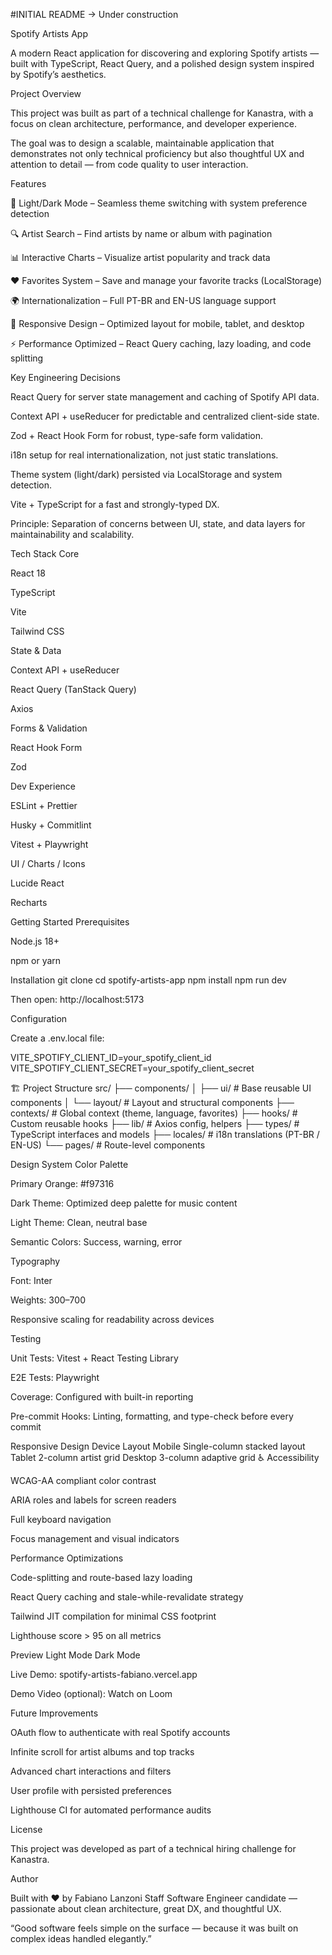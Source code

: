 #INITIAL README -> Under construction

Spotify Artists App

A modern React application for discovering and exploring Spotify artists — built with TypeScript, React Query, and a polished design system inspired by Spotify’s aesthetics.

Project Overview

This project was built as part of a technical challenge for Kanastra, with a focus on clean architecture, performance, and developer experience.

The goal was to design a scalable, maintainable application that demonstrates not only technical proficiency but also thoughtful UX and attention to detail — from code quality to user interaction.

 Features

🎨 Light/Dark Mode – Seamless theme switching with system preference detection

🔍 Artist Search – Find artists by name or album with pagination

📊 Interactive Charts – Visualize artist popularity and track data

❤️ Favorites System – Save and manage your favorite tracks (LocalStorage)

🌍 Internationalization – Full PT-BR and EN-US language support

📱 Responsive Design – Optimized layout for mobile, tablet, and desktop

⚡ Performance Optimized – React Query caching, lazy loading, and code splitting


Key Engineering Decisions

React Query for server state management and caching of Spotify API data.

Context API + useReducer for predictable and centralized client-side state.

Zod + React Hook Form for robust, type-safe form validation.

i18n setup for real internationalization, not just static translations.

Theme system (light/dark) persisted via LocalStorage and system detection.

Vite + TypeScript for a fast and strongly-typed DX.

Principle: Separation of concerns between UI, state, and data layers for maintainability and scalability.

Tech Stack
Core

React 18

TypeScript

Vite

Tailwind CSS


State & Data

Context API + useReducer

React Query (TanStack Query)

Axios


Forms & Validation

React Hook Form

Zod


Dev Experience

ESLint + Prettier

Husky + Commitlint

Vitest + Playwright


UI / Charts / Icons

Lucide React

Recharts


Getting Started
Prerequisites

Node.js 18+

npm or yarn

Installation
git clone <repository-url>
cd spotify-artists-app
npm install
npm run dev


Then open: http://localhost:5173

Configuration

Create a .env.local file:

VITE_SPOTIFY_CLIENT_ID=your_spotify_client_id
VITE_SPOTIFY_CLIENT_SECRET=your_spotify_client_secret

🏗️ Project Structure
src/
├── components/
│   ├── ui/           # Base reusable UI components
│   └── layout/       # Layout and structural components
├── contexts/         # Global context (theme, language, favorites)
├── hooks/            # Custom reusable hooks
├── lib/              # Axios config, helpers
├── types/            # TypeScript interfaces and models
├── locales/          # i18n translations (PT-BR / EN-US)
└── pages/            # Route-level components

Design System
Color Palette

Primary Orange: #f97316

Dark Theme: Optimized deep palette for music content

Light Theme: Clean, neutral base

Semantic Colors: Success, warning, error

Typography

Font: Inter

Weights: 300–700

Responsive scaling for readability across devices


Testing

Unit Tests: Vitest + React Testing Library

E2E Tests: Playwright

Coverage: Configured with built-in reporting

Pre-commit Hooks: Linting, formatting, and type-check before every commit


Responsive Design
Device	Layout
Mobile	Single-column stacked layout
Tablet	2-column artist grid
Desktop	3-column adaptive grid
♿ Accessibility

WCAG-AA compliant color contrast

ARIA roles and labels for screen readers

Full keyboard navigation

Focus management and visual indicators


Performance Optimizations

Code-splitting and route-based lazy loading

React Query caching and stale-while-revalidate strategy

Tailwind JIT compilation for minimal CSS footprint

Lighthouse score > 95 on all metrics

Preview
Light Mode	Dark Mode

	

Live Demo: spotify-artists-fabiano.vercel.app

Demo Video (optional): Watch on Loom


Future Improvements

OAuth flow to authenticate with real Spotify accounts

Infinite scroll for artist albums and top tracks

Advanced chart interactions and filters

User profile with persisted preferences

Lighthouse CI for automated performance audits

License

This project was developed as part of a technical hiring challenge for Kanastra.

Author

Built with ❤️ by Fabiano Lanzoni
Staff Software Engineer candidate — passionate about clean architecture, great DX, and thoughtful UX.

“Good software feels simple on the surface — because it was built on complex ideas handled elegantly.”